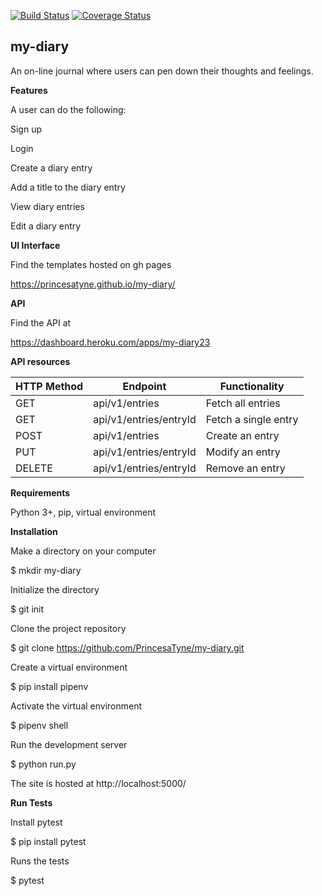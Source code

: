 [![Build Status](https://travis-ci.org/PrincesaTyne/my-diary.svg?branch=api)](https://travis-ci.org/PrincesaTyne/my-diary)
[![Coverage Status](https://coveralls.io/repos/github/PrincesaTyne/my-diary/badge.svg?branch=master)](https://coveralls.io/github/PrincesaTyne/my-diary?branch=master)

## my-diary

An on-line journal where users can pen down their thoughts and feelings.


**Features**

A user can do the following:

Sign up

Login

Create a diary entry

Add a title to the diary entry

View diary entries

Edit a diary entry


**UI Interface**

Find the templates hosted on gh pages

https://princesatyne.github.io/my-diary/


**API**

Find the API at

https://dashboard.heroku.com/apps/my-diary23


**API resources**

|HTTP Method |Endpoint |Functionality |
|----------|----------|----------|
|GET |api/v1/entries |Fetch all entries |
|GET |api/v1/entries/entryId |Fetch a single entry |
|POST |api/v1/entries |Create an entry |
|PUT |api/v1/entries/entryId |Modify an entry |
|DELETE |api/v1/entries/entryId |Remove an entry |


**Requirements**

Python 3+, pip, virtual environment


**Installation**

Make a directory on your computer

$ mkdir my-diary

Initialize the directory

$ git init

Clone the project repository

$ git clone https://github.com/PrincesaTyne/my-diary.git

Create a virtual environment

$ pip install pipenv

Activate the virtual environment

$ pipenv shell

Run the development server

$ python run.py

The site is hosted at http://localhost:5000/


**Run Tests**

Install pytest

$ pip install pytest

Runs the tests

$ pytest
